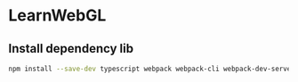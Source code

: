# LearnWebGL

## Install dependency lib

```bash
npm install --save-dev typescript webpack webpack-cli webpack-dev-server ts-loader
```

